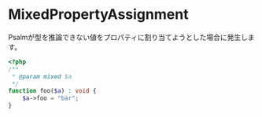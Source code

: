 # MixedPropertyAssignment
Psalmが型を推論できない値をプロパティに割り当てようとした場合に発生します。

```php
<?php
/**
 * @param mixed $a
 */
function foo($a) : void {
    $a->foo = "bar";
}
```
